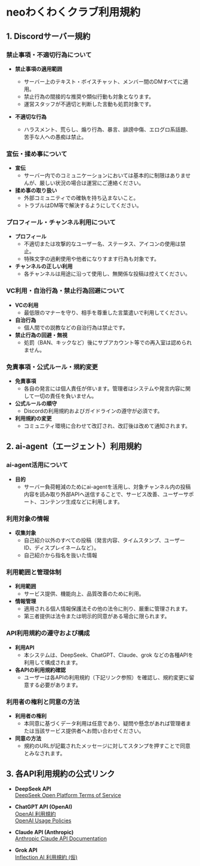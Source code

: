 # neoわくわくクラブ利用規約

## 1. Discordサーバー規約

### 禁止事項・不適切行為について
- **禁止事項の適用範囲**  
  - サーバー上のテキスト・ボイスチャット、メンバー間のDMすべてに適用。
  - 禁止行為の間接的な推奨や類似行動も対象となります。
  - 運営スタッフが不適切と判断した言動も処罰対象です。

- **不適切な行為**  
  - ハラスメント、荒らし、煽り行為、暴言、誹謗中傷、エログロ系話題、苦手な人への愚痴は禁止。

### 宣伝・揉め事について
- **宣伝**  
  - サーバー内でのコミュニケーションにおいては基本的に制限はありませんが、厳しい状況の場合は運営にご連絡ください。
- **揉め事の取り扱い**  
  - 外部コミュニティでの確執を持ち込まないこと。
  - トラブルはDM等で解決するようにしてください。

### プロフィール・チャンネル利用について
- **プロフィール**  
  - 不適切または攻撃的なユーザー名、ステータス、アイコンの使用は禁止。
  - 特殊文字の過剰使用や他者になりすます行為も対象です。
- **チャンネルの正しい利用**  
  - 各チャンネルは用途に沿って使用し、無関係な投稿は控えてください。

### VC利用・自治行為・禁止行為回避について
- **VCの利用**  
  - 最低限のマナーを守り、相手を尊重した言葉遣いで利用してください。
- **自治行為**  
  - 個人間での説教などの自治行為は禁止です。
- **禁止行為の回避・無視**  
  - 処罰（BAN、キックなど）後にサブアカウント等での再入室は認められません。

### 免責事項・公式ルール・規約変更
- **免責事項**  
  - 各自の発言には個人責任が伴います。管理者はシステムや発言内容に関して一切の責任を負いません。
- **公式ルールの順守**  
  - Discordの利用規約およびガイドラインの遵守が必須です。
- **利用規約の変更**  
  - コミュニティ環境に合わせて改訂され、改訂後は改めて通知されます。


## 2. ai-agent（エージェント）利用規約

### ai-agent活用について
- **目的**  
  - サーバー負荷軽減のためにai-agentを活用し、対象チャンネル内の投稿内容を読み取り外部APIへ送信することで、サービス改善、ユーザーサポート、コンテンツ生成などに利用します。

### 利用対象の情報
- **収集対象**
  - 自己紹介以外のすべての投稿（発言内容、タイムスタンプ、ユーザーID、ディスプレイネームなど）。
  - 自己紹介から指名を抜いた情報

### 利用範囲と管理体制
- **利用範囲**  
  - サービス提供、機能向上、品質改善のために利用。
- **情報管理**  
  - 適用される個人情報保護法その他の法令に則り、厳重に管理されます。
  - 第三者提供は法令または明示的同意がある場合に限られます。

### API利用規約の遵守および構成
- **利用API**  
  - 本システムは、DeepSeek、ChatGPT、Claude、grok などの各種APIを利用して構成されます。
- **各APIの利用規約確認**  
  - ユーザーは各APIの利用規約（下記リンク参照）を確認し、規約変更に留意する必要があります。

### 利用者の権利と同意の方法
- **利用者の権利**  
  - 本同意に基づくデータ利用は任意であり、疑問や懸念があれば管理者または当該サービス提供者へお問い合わせください。
- **同意の方法**  
  - 規約のURLが記載されたメッセージに対してスタンプを押すことで同意とみなされます。


## 3. 各API利用規約の公式リンク

- **DeepSeek API**  
  [DeepSeek Open Platform Terms of Service](https://platform.deepseek.com/downloads/DeepSeek%20Open%20Platform%20Terms%20of%20Service.html)  

- **ChatGPT API (OpenAI)**  
  [OpenAI 利用規約](https://openai.com/policies/terms-of-use)  
  [OpenAI Usage Policies](https://openai.com/policies/usage-policies)  

- **Claude API (Anthropic)**  
  [Anthropic Claude API Documentation](https://docs.anthropic.com/intro-to-claude)  

- **Grok API**   
  [Inflection AI 利用規約 (仮)](https://x.ai/legal/terms-of-service)  
 
